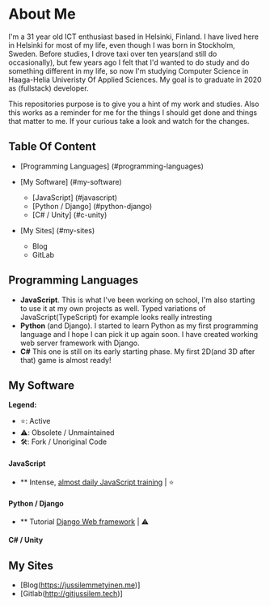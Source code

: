 # About Me

I'm a 31 year old ICT enthusiast based in Helsinki, Finland. I have lived here in Helsinki for most of my life, even though I was born in Stockholm, Sweden. Before studies, I drove taxi over ten years(and still do occasionally), but few years ago I felt that I'd wanted to do study and do something different in my life, so now I'm studying Computer Science in Haaga-Helia Univeristy Of Applied Sciences. My goal is to graduate in 2020 as (fullstack) developer.

This repositories purpose is to give you a hint of my work and studies. Also this works as a reminder for me for the things I should get done and things that matter to me. If your curious take a look and watch for the changes.

## Table Of Content

* [Programming Languages] (#programming-languages)
* [My Software] (#my-software)
  * [JavaScript] (#javascript)
  * [Python / Django] (#python-django)
  * [C# / Unity] (#c-unity)

* [My Sites] (#my-sites)
  * Blog
  * GitLab

## Programming Languages
* **JavaScript**. This is what I've been working on school, I'm also starting to use it at my own projects as well. Typed variations of JavaScript(TypeScript) for example looks really intresting
* **Python** (and Django). I started to learn Python as my first programming language and I hope I can pick it up again soon. I have created working web server framework with Django.
* **C#** This one is still on its early starting phase. My first 2D(and 3D after that) game is almost ready!

## My Software
**Legend:**

* ⭐️: Active
* ⚠️: Obsolete / Unmaintained
* 🛠: Fork / Unoriginal Code

#### JavaScript
* ** Intense, [almost daily JavaScript training](https://github.com/JussiLem/automatic-waddle) | ⭐️ 
#### Python / Django
* ** Tutorial [Django Web framework](https://github.com/JussiLem/didactic-octo-fortnight) | ⚠️

#### C# / Unity

## My Sites

* [Blog(https://jussilemmetyinen.me)]
* [Gitlab(http://gitjussilem.tech)]
